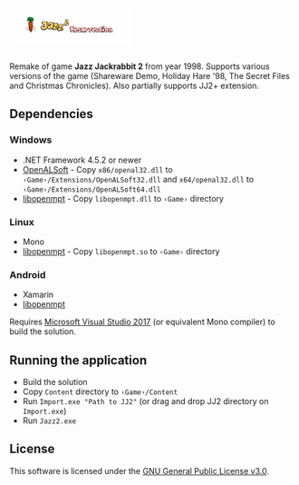 # ![Jazz² Resurrection](https://github.com/deathkiller/jazz2/raw/master/Docs/Logo.gif)
Remake of game **Jazz Jackrabbit 2** from year 1998. Supports various versions of the game (Shareware Demo, Holiday Hare '98, The Secret Files and Christmas Chronicles). Also partially supports JJ2+ extension.


## Dependencies
### Windows
* .NET Framework 4.5.2 or newer
* [OpenALSoft](https://github.com/opentk/opentk-dependencies) - Copy `x86/openal32.dll` to `‹Game›/Extensions/OpenALSoft32.dll` and `x64/openal32.dll` to `‹Game›/Extensions/OpenALSoft64.dll`
* [libopenmpt](http://lib.openmpt.org/libopenmpt/) - Copy `libopenmpt.dll` to `‹Game›` directory

### Linux
* Mono
* [libopenmpt](http://lib.openmpt.org/libopenmpt/) - Copy `libopenmpt.so` to `‹Game›` directory

### Android
* Xamarin
* [libopenmpt](http://lib.openmpt.org/libopenmpt/)

Requires [Microsoft Visual Studio 2017](https://www.visualstudio.com/) (or equivalent Mono compiler) to build the solution.

## Running the application
* Build the solution
* Copy `Content` directory to `‹Game›/Content`
* Run `Import.exe "Path to JJ2"` (or drag and drop JJ2 directory on `Import.exe`)
* Run `Jazz2.exe`

## License
This software is licensed under the [GNU General Public License v3.0](./LICENSE).